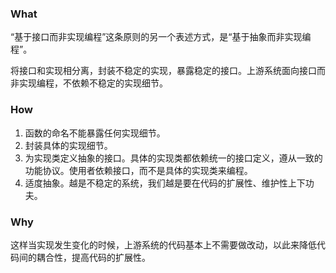 ### What

“基于接口而非实现编程”这条原则的另一个表述方式，是“基于抽象而非实现编程”。

将接口和实现相分离，封装不稳定的实现，暴露稳定的接口。上游系统面向接口而非实现编程，不依赖不稳定的实现细节。

### How

1. 函数的命名不能暴露任何实现细节。
2. 封装具体的实现细节。
3. 为实现类定义抽象的接口。具体的实现类都依赖统一的接口定义，遵从一致的功能协议。使用者依赖接口，而不是具体的实现类来编程。
4. 适度抽象。越是不稳定的系统，我们越是要在代码的扩展性、维护性上下功夫。

### Why

这样当实现发生变化的时候，上游系统的代码基本上不需要做改动，以此来降低代码间的耦合性，提高代码的扩展性。

